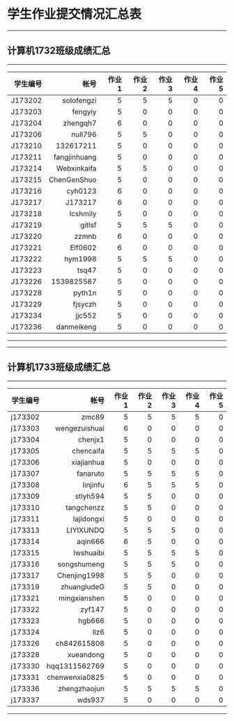 # 学生作业提交情况汇总表
---
## 计算机1732班级成绩汇总
---
学生编号|帐号|作业1|作业2|作业3|作业4|作业5
---:|---:|---:|---:|---:|---:|---:
J173202|solofengzi|5|5|5|0|0
J173203|fengyiy|5|0|0|0|0
J173204|zhengqh7|6|0|0|0|0
J173206|null796|5|5|0|0|0
J173210|132617211|5|0|0|0|0
J173211|fangjinhuang|5|0|0|0|0
J173214|Webxinkaifa|5|5|0|0|0
J173215|ChenGenShuo|5|0|0|0|0
J173216|cyh0123|6|0|0|0|0
J173217|J173217|6|0|0|0|0
J173218|lcshmily|5|0|0|0|0
J173219|gitlsf|5|5|5|0|0
J173220|zzmnb|6|0|0|0|0
J173221|Elf0602|6|0|0|0|0
J173222|hym1998|5|5|5|0|0
J173223|tsq47|5|0|0|0|0
J173226|1539825587|5|0|0|0|0
J173228|pyth1n|5|0|0|0|0
J173229|fjsyczh|5|0|0|0|0
J173234|jjc552|5|0|0|0|0
J173236|danmeikeng|5|0|0|0|0

---

---
## 计算机1733班级成绩汇总
---
学生编号|帐号|作业1|作业2|作业3|作业4|作业5
---:|---:|---:|---:|---:|---:|---:
j173302|zmc89|5|5|5|5|0
j173303|wengezuishuai|6|0|0|0|0
j173304|chenjx1|5|0|0|0|0
j173305|chencaifa|5|5|5|5|0
j173306|xiajianhua|5|0|0|0|0
j173307|fanaruto|5|5|5|5|0
j173308|linjinfu|6|5|5|5|0
j173309|stlyh594|5|5|0|0|0
j173310|tangchenzz|5|5|0|0|0
j173311|lajidongxi|5|0|0|0|0
j173313|LIYIXUNDQ|5|5|5|0|0
j173314|aqin666|6|5|0|0|0
j173315|lwshuaibi|5|5|5|5|0
j173316|songshumeng|5|5|5|0|0
j173317|Chenjing1998|5|5|0|0|0
j173319|zhuangludeG|5|5|0|0|0
j173321|mingxianshen|5|0|0|0|0
j173322|zyf147|5|0|0|0|0
j173323|hgb666|5|0|0|0|0
j173324|llz6|5|0|0|0|0
j173326|ch842615808|5|0|0|0|0
j173328|xueandong|5|0|0|0|0
j173330|hqq1311562769|5|0|0|0|0
j173331|chenwenxia0825|5|0|0|0|0
j173336|zhengzhaojun|5|5|5|5|0
j173337|wds937|5|0|0|0|0


---
